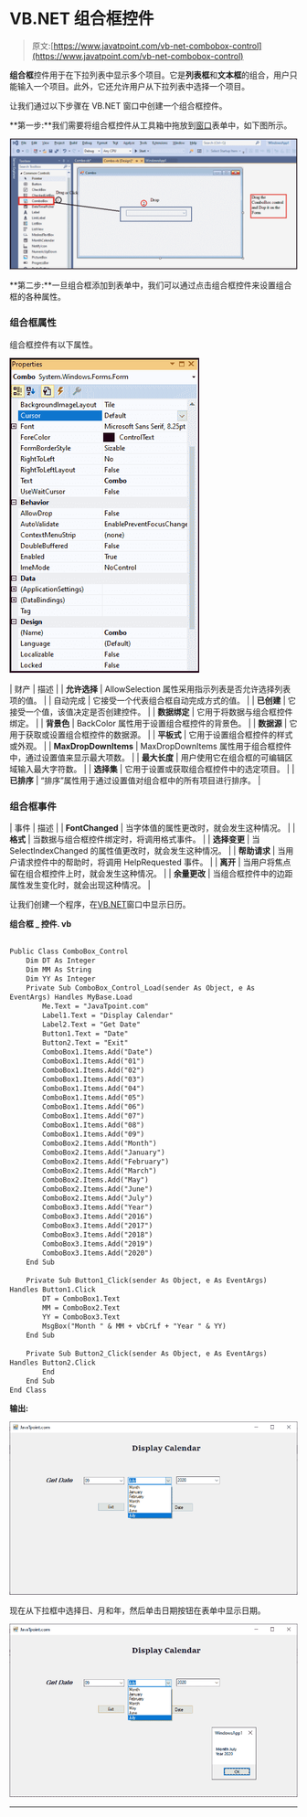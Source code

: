 # VB.NET 组合框控件

> 原文:[https://www.javatpoint.com/vb-net-combobox-control](https://www.javatpoint.com/vb-net-combobox-control)

**组合框**控件用于在下拉列表中显示多个项目。它是**列表框**和**文本框**的组合，用户只能输入一个项目。此外，它还允许用户从下拉列表中选择一个项目。

让我们通过以下步骤在 VB.NET 窗口中创建一个组合框控件。

**第一步:**我们需要将组合框控件从工具箱中拖放到[窗口](https://www.javatpoint.com/windows)表单中，如下图所示。

![VB.NET ComboBox Control](img/8c62275ba921fbe7791cd34727422397.png)

**第二步:**一旦组合框添加到表单中，我们可以通过点击组合框控件来设置组合框的各种属性。

### 组合框属性

组合框控件有以下属性。

![VB.NET ComboBox Control](img/911e79597b002639ee9b8741ceffb367.png)

| 财产 | 描述 |
| **允许选择** | AllowSelection 属性采用指示列表是否允许选择列表项的值。 |
| 自动完成 | 它接受一个代表组合框自动完成方式的值。 |
| **已创建** | 它接受一个值，该值决定是否创建控件。 |
| **数据绑定** | 它用于将数据与组合框控件绑定。 |
| **背景色** | BackColor 属性用于设置组合框控件的背景色。 |
| **数据源** | 它用于获取或设置组合框控件的数据源。 |
| **平板式** | 它用于设置组合框控件的样式或外观。 |
| **MaxDropDownItems** | MaxDropDownItems 属性用于组合框控件中，通过设置值来显示最大项数。 |
| **最大长度** | 用户使用它在组合框的可编辑区域输入最大字符数。 |
| **选择集** | 它用于设置或获取组合框控件中的选定项目。 |
| **已排序** | “排序”属性用于通过设置值对组合框中的所有项目进行排序。 |

### 组合框事件

| 事件 | 描述 |
| **FontChanged** | 当字体值的属性更改时，就会发生这种情况。 |
| **格式** | 当数据与组合框控件绑定时，将调用格式事件。 |
| **选择变更** | 当 SelectIndexChanged 的属性值更改时，就会发生这种情况。 |
| **帮助请求** | 当用户请求控件中的帮助时，将调用 HelpRequested 事件。 |
| **离开** | 当用户将焦点留在组合框控件上时，就会发生这种情况。 |
| **余量更改** | 当组合框控件中的边距属性发生变化时，就会出现这种情况。 |

让我们创建一个程序，在[VB.NET](https://www.javatpoint.com/vb-net)窗口中显示日历。

**组合框 _ 控件. vb**

```

Public Class ComboBox_Control
    Dim DT As Integer
    Dim MM As String
    Dim YY As Integer
    Private Sub ComboBox_Control_Load(sender As Object, e As EventArgs) Handles MyBase.Load
        Me.Text = "JavaTpoint.com"
        Label1.Text = "Display Calendar"
        Label2.Text = "Get Date"
        Button1.Text = "Date"
        Button2.Text = "Exit"
        ComboBox1.Items.Add("Date")
        ComboBox1.Items.Add("01")
        ComboBox1.Items.Add("02")
        ComboBox1.Items.Add("03")
        ComboBox1.Items.Add("04")
        ComboBox1.Items.Add("05")
        ComboBox1.Items.Add("06")
        ComboBox1.Items.Add("07")
        ComboBox1.Items.Add("08")
        ComboBox1.Items.Add("09")
        ComboBox2.Items.Add("Month")
        ComboBox2.Items.Add("January")
        ComboBox2.Items.Add("February")
        ComboBox2.Items.Add("March")
        ComboBox2.Items.Add("May")
        ComboBox2.Items.Add("June")
        ComboBox2.Items.Add("July")
        ComboBox3.Items.Add("Year")
        ComboBox3.Items.Add("2016")
        ComboBox3.Items.Add("2017")
        ComboBox3.Items.Add("2018")
        ComboBox3.Items.Add("2019")
        ComboBox3.Items.Add("2020")
    End Sub

    Private Sub Button1_Click(sender As Object, e As EventArgs) Handles Button1.Click
        DT = ComboBox1.Text
        MM = ComboBox2.Text
        YY = ComboBox3.Text
        MsgBox("Month " & MM + vbCrLf + "Year " & YY)
    End Sub

    Private Sub Button2_Click(sender As Object, e As EventArgs) Handles Button2.Click
        End
    End Sub
End Class

```

**输出:**

![VB.NET ComboBox Control](img/540bbebfd19c009177e5f1292bf0651d.png)

现在从下拉框中选择日、月和年，然后单击日期按钮在表单中显示日期。

![VB.NET ComboBox Control](img/0045fd3854286e97e9d2fec323a86ffb.png)

* * *